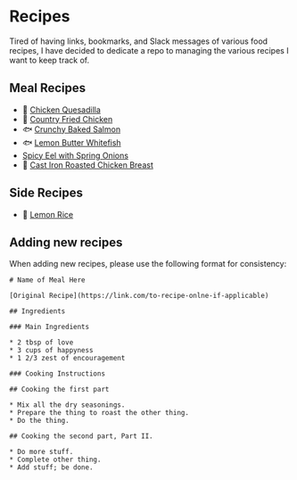 # Recipes
Tired of having links, bookmarks, and Slack messages of various food recipes, I have decided
to dedicate a repo to managing the various recipes I want to keep track of.

<!-- Food emoticons: https://emojipedia.org/food-drink/ -->

## Meal Recipes

- 🌮 [Chicken Quesadilla](meals/chicken_quesadilla.md)
- 🐔 [Country Fried Chicken](meals/country_fried_chicken.md)
- 🐟 [Crunchy Baked Salmon](meals/crunchy_baked_salmon.md)
- 🐟 [Lemon Butter Whitefish](meals/lemon_butter_whitefish.md)
- [Spicy Eel with Spring Onions](meals/spicy_eel_with_spring_onions.md)
- 🐔 [Cast Iron Roasted Chicken Breast](meals/roasted_chicken_breast.md)

## Side Recipes

- 🍚 [Lemon Rice](sides/lemon_rice.md)

## Adding new recipes

When adding new recipes, please use the following format for consistency:

```
# Name of Meal Here

[Original Recipe](https://link.com/to-recipe-onlne-if-applicable)

## Ingredients

### Main Ingredients

* 2 tbsp of love
* 3 cups of happyness
* 1 2/3 zest of encouragement

### Cooking Instructions

## Cooking the first part

* Mix all the dry seasonings.
* Prepare the thing to roast the other thing.
* Do the thing.

## Cooking the second part, Part II.

* Do more stuff.
* Complete other thing.
* Add stuff; be done.
```

